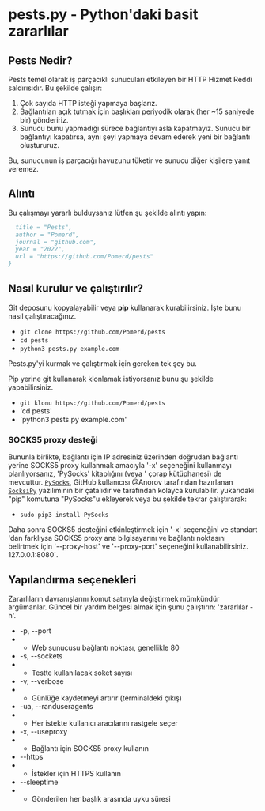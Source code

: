 # pests.py - Python'daki basit zararlılar

## Pests Nedir?
Pests temel olarak iş parçacıklı sunucuları etkileyen bir HTTP Hizmet Reddi saldırısıdır. Bu şekilde çalışır:

1. Çok sayıda HTTP isteği yapmaya başlarız.
2. Bağlantıları açık tutmak için başlıkları periyodik olarak (her ~15 saniyede bir) göndeririz.
3. Sunucu bunu yapmadığı sürece bağlantıyı asla kapatmayız. Sunucu bir bağlantıyı kapatırsa, aynı şeyi yapmaya devam ederek yeni bir bağlantı oluştururuz.

Bu, sunucunun iş parçacığı havuzunu tüketir ve sunucu diğer kişilere yanıt veremez.

## Alıntı

Bu çalışmayı yararlı bulduysanız lütfen şu şekilde alıntı yapın:


```bibtex
  title = "Pests",
  author = "Pomerd",
  journal = "github.com",
  year = "2022",
  url = "https://github.com/Pomerd/pests"
}
```

## Nasıl kurulur ve çalıştırılır?

Git deposunu kopyalayabilir veya **pip** kullanarak kurabilirsiniz. İşte bunu nasıl çalıştıracağınız.

* `git clone https://github.com/Pomerd/pests`
* `cd pests`
* `python3 pests.py example.com`

Pests.py'yi kurmak ve çalıştırmak için gereken tek şey bu.

Pip yerine git kullanarak klonlamak istiyorsanız bunu şu şekilde yapabilirsiniz.

* `git klonu https://github.com/Pomerd/pests`
* 'cd pests'
* `python3 pests.py example.com'

### SOCKS5 proxy desteği

Bununla birlikte, bağlantı için IP adresiniz üzerinden doğrudan bağlantı yerine SOCKS5 proxy kullanmak amacıyla '-x' seçeneğini kullanmayı planlıyorsanız, 'PySocks' kitaplığını (veya ' çorap kütüphanesi) de mevcuttur. [`PySocks`](https://github.com/Anorov/PySocks), GitHub kullanıcısı @Anorov tarafından hazırlanan [`SocksiPy`](http://socksipy.sourceforge.net/) yazılımının bir çatalıdır ve tarafından kolayca kurulabilir. yukarıdaki "pip" komutuna "PySocks"u ekleyerek veya bu şekilde tekrar çalıştırarak:

* `sudo pip3 install PySocks`

Daha sonra SOCKS5 desteğini etkinleştirmek için '-x' seçeneğini ve standart 'dan farklıysa SOCKS5 proxy ana bilgisayarını ve bağlantı noktasını belirtmek için '--proxy-host' ve '--proxy-port' seçeneğini kullanabilirsiniz. 127.0.0.1:8080`.

## Yapılandırma seçenekleri
Zararlıların davranışlarını komut satırıyla değiştirmek mümkündür
argümanlar. Güncel bir yardım belgesi almak için şunu çalıştırın:
'zararlılar -h'.

* -p, --port
* * Web sunucusu bağlantı noktası, genellikle 80
* -s, --sockets
* * Testte kullanılacak soket sayısı
* -v, --verbose
* * Günlüğe kaydetmeyi artırır (terminaldeki çıkış)
* -ua, --randuseragents
* * Her istekte kullanıcı aracılarını rastgele seçer
* -x, --useproxy
* * Bağlantı için SOCKS5 proxy kullanın
* --https
* * İstekler için HTTPS kullanın
* --sleeptime
* * Gönderilen her başlık arasında uyku süresi
